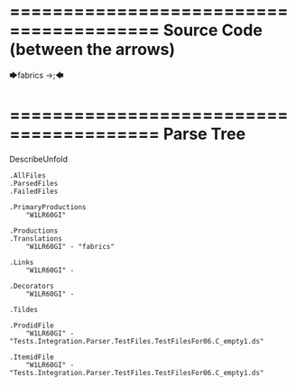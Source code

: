 ========================================
Source Code (between the arrows)
========================================

🡆fabrics ->;🡄

========================================
Parse Tree
========================================
DescribeUnfold

    .AllFiles
    .ParsedFiles
    .FailedFiles

    .PrimaryProductions
        "W1LR60GI" 

    .Productions
    .Translations
        "W1LR60GI" - "fabrics"

    .Links
        "W1LR60GI" - 

    .Decorators
        "W1LR60GI" - 

    .Tildes

    .ProdidFile
        "W1LR60GI" - "Tests.Integration.Parser.TestFiles.TestFilesFor06.C_empty1.ds"

    .ItemidFile
        "W1LR60GI" - "Tests.Integration.Parser.TestFiles.TestFilesFor06.C_empty1.ds"

